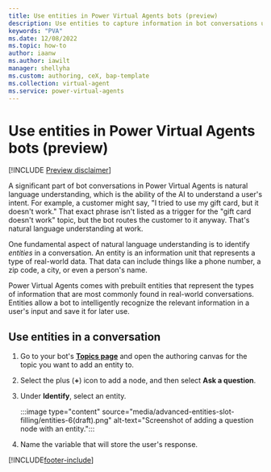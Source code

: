 ```yaml
---
title: Use entities in Power Virtual Agents bots (preview)
description: Use entities to capture information in bot conversations using natural language understanding in Power Virtual Agents preview.
keywords: "PVA"
ms.date: 12/08/2022
ms.topic: how-to
author: iaanw
ms.author: iawilt
manager: shellyha
ms.custom: authoring, ceX, bap-template
ms.collection: virtual-agent
ms.service: power-virtual-agents
---
```

<!-- EDITOR'S NOTE: This article doesn't mention "slot filling" at all, and it's not a particularly advanced use of entities. Would it make sense to change the file name to reflect its actual contents? -->

# Use entities in Power Virtual Agents bots (preview)

[!INCLUDE [Preview disclaimer](includes/public-preview-disclaimer.md)]

A significant part of bot conversations in Power Virtual Agents is natural language understanding, which is the ability of the AI to understand a user's intent. For example, a customer might say, "I tried to use my gift card, but it doesn't work." That exact phrase isn't listed as a trigger for the "gift card doesn't work" topic, but the bot routes the customer to it anyway. That's natural language understanding at work.

One fundamental aspect of natural language understanding is to identify _entities_ in a conversation. An entity is an information unit that represents a type of real-world data. That data can include things like a phone number, a zip code, a city, or even a person's name.

Power Virtual Agents comes with prebuilt entities that represent the types of information that are most commonly found in real-world conversations. Entities allow a bot to intelligently recognize the relevant information in a user's input and save it for later use.

## Use entities in a conversation

1. Go to your bot's [**Topics page**](./authoring-create-edit-topics.md) and open the authoring canvas for the topic you want to add an entity to.

1. Select the plus (**+**) icon to add a node, and then select **Ask a question**.

1. Under **Identify**, select an entity.

   :::image type="content" source="media/advanced-entities-slot-filling/entities-6(draft).png" alt-text="Screenshot of adding a question node with an entity.":::

1. Name the variable that will store the user's response.

[!INCLUDE[footer-include](includes/footer-banner.md)]
